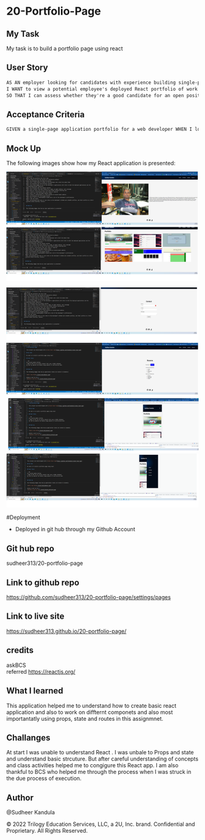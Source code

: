 # 20-Portfolio-Page

## My Task

My task is to build a portfolio page using react

## User Story

```md
AS AN employer looking for candidates with experience building single-page applications
I WANT to view a potential employee's deployed React portfolio of work samples
SO THAT I can assess whether they're a good candidate for an open position
```

## Acceptance Criteria

```md
GIVEN a single-page application portfolio for a web developer WHEN I load the portfolio THEN I am presented with a page containing a header, a section for content, and a footer WHEN I view the header THEN I am presented with the developer's name and navigation with titles corresponding to different sections of the portfolio WHEN I view the navigation titles THEN I am presented with the titles About Me, Portfolio, Contact, and Resume, and the title corresponding to the current section is highlighted WHEN I click on a navigation title THEN I am presented with the corresponding section below the navigation without the page reloading and that title is highlighted WHEN I load the portfolio the first time THEN the About Me title and section are selected by default WHEN I am presented with the About Me section THEN I see a recent photo or avatar of the developer and a short bio about them WHEN I am presented with the Portfolio section THEN I see titled images of six of the developer’s applications with links to both the deployed applications and the corresponding GitHub repository WHEN I am presented with the Contact section THEN I see a contact form with fields for a name, an email address, and a message WHEN I move my cursor out of one of the form fields without entering text THEN I receive a notification that this field is required WHEN I enter text into the email address field THEN I receive a notification if I have entered an invalid email address WHEN I am presented with the Resume section THEN I see a link to a downloadable resume and a list of the developer’s proficiencies WHEN I view the footer THEN I am presented with text or icon links to the developer’s GitHub and LinkedIn profiles, and their profile on a third platform (Stack Overflow, Twitter).
```

## Mock Up

The following images show how my React application is presented:

![About Me ](./src/images/about.png)<br>
![Portfolio page ](./src/images/portfolio.png)<br>

![Portfolio page ](./src/images/contact.png)<br>
![Resume](./src/images/resume.png)<br>
![Mobile View ](./src/images/mobile-view.png)<br>
![Mobile View ](./src/images/mobile-view1.png)<br>

#Deployment

- Deployed in git hub through my Github Account

## Git hub repo

sudheer313/20-portfolio-page

## Link to github repo

https://github.com/sudheer313/20-portfolio-page/settings/pages

## Link to live site

https://sudheer313.github.io/20-portfolio-page/

## credits

askBCS </br>
referred https://reactjs.org/ </br>

## What I learned

This application helped me to understand how to create basic react application and also to work on diffternt componets and also most importantatly using props, state and routes in this assignmnet.

## Challanges

At start I was unable to understand React . I was unbale to Props and state and understand basic strcuture. But after careful understanding of concepts and class activities helped me to congigure this React app.
I am also thankful to BCS who helped me through the process when I was struck in the due process of execution.

## Author

@Sudheer Kandula

© 2022 Trilogy Education Services, LLC, a 2U, Inc. brand. Confidential and Proprietary. All Rights Reserved.
